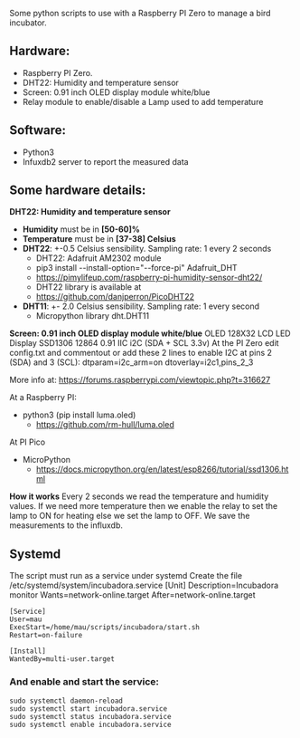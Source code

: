 Some python scripts to use with a Raspberry PI Zero to manage a bird incubator.
## Hardware:
- Raspberry PI Zero.
- DHT22: Humidity and temperature sensor
- Screen: 0.91 inch OLED display module white/blue
- Relay module to enable/disable a Lamp used to add temperature

## Software:
- Python3
- Infuxdb2 server to report the measured data

## Some hardware details:
**DHT22: Humidity and temperature sensor**
- **Humidity** must be in **[50-60]%**
- **Temperature** must be in **[37-38] Celsius**
- **DHT22**: +-0.5 Celsius sensibility. Sampling rate: 1 every 2 seconds
	- DHT22: Adafruit AM2302 module 
	- pip3 install --install-option="--force-pi" Adafruit_DHT
	- https://pimylifeup.com/raspberry-pi-humidity-sensor-dht22/
	- DHT22 library is available at
	- https://github.com/danjperron/PicoDHT22
- **DHT11**: +- 2.0 Celsius sensibility. Sampling rate: 1 every second
	- Micropython library dht.DHT11

**Screen: 0.91 inch OLED display module white/blue**
OLED 128X32 LCD LED Display SSD1306 12864 0.91 IIC i2C (SDA + SCL 3.3v)
At the PI Zero edit config.txt and commentout or add these 2 lines to enable I2C at pins 2 (SDA) and 3 (SCL):
	dtparam=i2c_arm=on
	dtoverlay=i2c1,pins_2_3

More info at:
https://forums.raspberrypi.com/viewtopic.php?t=316627

At a Raspberry PI:
- python3 (pip install luma.oled)
	- https://github.com/rm-hull/luma.oled

At PI Pico
- MicroPython
	- https://docs.micropython.org/en/latest/esp8266/tutorial/ssd1306.html

**How it works**
Every 2 seconds we read the temperature and humidity values.
If we need more temperature
then 
	we enable the relay to set the lamp to ON for heating
else 
	we set the lamp to OFF.
We save the measurements to the influxdb.

## Systemd
The script must run as a service under systemd
Create the file /etc/systemd/system/incubadora.service
	[Unit]
	Description=Incubadora monitor
	Wants=network-online.target
	After=network-online.target
	
	[Service]
	User=mau
	ExecStart=/home/mau/scripts/incubadora/start.sh
	Restart=on-failure

	[Install]
	WantedBy=multi-user.target

### And enable and start the service:
	sudo systemctl daemon-reload
	sudo systemctl start incubadora.service
	sudo systemctl status incubadora.service
	sudo systemctl enable incubadora.service
